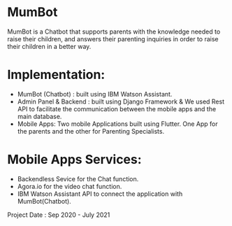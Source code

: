 # MumBot

MumBot is a Chatbot that supports parents with the knowledge needed to raise their children, and answers their parenting inquiries in order to raise
their children in a better way. 

# Implementation:
- MumBot (Chatbot) : built using IBM Watson Assistant.
- Admin Panel & Backend : built using Django Framework & We used Rest API to facilitate the communication  between the mobile apps and the main database.
- Mobile Apps: Two mobile Applications built using Flutter. One App for the parents and the other for Parenting Specialists.

# Mobile Apps Services:

- Backendless Sevice for the Chat function.
- Agora.io for the video chat function.
- IBM Watson Assistant API to connect the application with MumBot(Chatbot).

Project Date : Sep 2020 - July 2021
